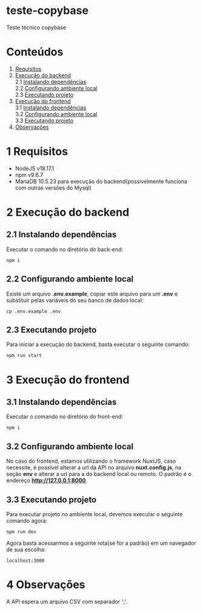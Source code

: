 # teste-copybase

Teste técnico copybase

# Conteúdos

1. [Requisitos](#Requisitos)<br>
2. [Execução do backend](#Execução-do-backend)<br>
   2.1 [Instalando dependências](##Instalando-dependências)<br>
   2.2 [Configurando ambiente local](##Configurando-ambiente-local)<br>
   2.3 [Executando projeto](##Executando-projeto)<br>
3. [Execução do frontend](#Execução-do-frontend)<br>
   3.1 [Instalando dependências](##Instalando-dependências)<br>
   3.2 [Configurando ambiente local](##Configurando-ambiente-local)<br>
   3.3 [Executando projeto](##Executando-projeto)<br>
4. [Observações](#Observações)<br>

# 1 Requisitos

- NodeJS v18.17.1
- npm v9.6.7
- MariaDB 10.5.23 para execução do backend(possivelmente funciona com outras versões do Mysql)

# 2 Execução do backend

## 2.1 Instalando dependências

Executar o comando no diretório do back-end:

```console
npm i
```

## 2.2 Configurando ambiente local

Existe um arquivo **.env.example**, copiar este arquivo para um **.env** e substituir pelas variáveis do seu banco de dados local:

```console
cp .env.example .env
```

## 2.3 Executando projeto

Para iniciar a execução do backend, basta executar o seguinte comando:

```console
npm run start
```

# 3 Execução do frontend

## 3.1 Instalando dependências

Executar o comando no diretório do front-end:

```console
npm i
```

## 3.2 Configurando ambiente local

No caso do frontend, estamos utilizando o framework NuxtJS, caso necessite, é possível alterar a url da API no arquivo **nuxt.config.js**, na seção **env** e alterar a url para a do backend local ou remoto. O padrão é o endereço **http://127.0.0.1:8000**.

## 3.3 Executando projeto

Para executar projeto no ambiente local, devemos executar o seguinte comando agora:

```console
npm run dev
```

Agora basta acessarmos a seguinte rota(se for a padrão) em um navegador de sua escolha:

`localhost:3000`

# 4 Observações

A API espera um arquivo CSV com separador ';'.
